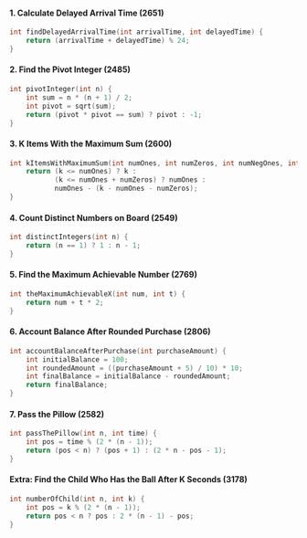 
#### 1. Calculate Delayed Arrival Time (2651)
```cpp
int findDelayedArrivalTime(int arrivalTime, int delayedTime) {
    return (arrivalTime + delayedTime) % 24;
}
```

#### 2. Find the Pivot Integer (2485)
```cpp
int pivotInteger(int n) {
    int sum = n * (n + 1) / 2;
    int pivot = sqrt(sum);
    return (pivot * pivot == sum) ? pivot : -1;
}
```

#### 3. K Items With the Maximum Sum (2600)
```cpp
int kItemsWithMaximumSum(int numOnes, int numZeros, int numNegOnes, int k) {
    return (k <= numOnes) ? k :
           (k <= numOnes + numZeros) ? numOnes :
           numOnes - (k - numOnes - numZeros);
}
```

#### 4. Count Distinct Numbers on Board (2549)
```cpp
int distinctIntegers(int n) {
    return (n == 1) ? 1 : n - 1;
}
```

#### 5. Find the Maximum Achievable Number (2769)
```cpp
int theMaximumAchievableX(int num, int t) {
    return num + t * 2;
}
```

#### 6. Account Balance After Rounded Purchase (2806)
```cpp
int accountBalanceAfterPurchase(int purchaseAmount) {
    int initialBalance = 100;
    int roundedAmount = ((purchaseAmount + 5) / 10) * 10;
    int finalBalance = initialBalance - roundedAmount;
    return finalBalance;
}
```

#### 7. Pass the Pillow (2582)
```cpp
int passThePillow(int n, int time) {
    int pos = time % (2 * (n - 1));
    return (pos < n) ? (pos + 1) : (2 * n - pos - 1);
}
```

#### Extra: Find the Child Who Has the Ball After K Seconds (3178)
```cpp
int numberOfChild(int n, int k) {
    int pos = k % (2 * (n - 1));
    return pos < n ? pos : 2 * (n - 1) - pos;
}